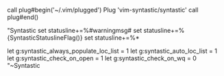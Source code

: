 call plug#begin('~/.vim/plugged')
   Plug 'vim-syntastic/syntastic'
call plug#end()

"Syntastic
set statusline+=%#warningmsg#
set statusline+=%{SyntasticStatuslineFlag()}
set statusline+=%*

let g:syntastic_always_populate_loc_list = 1
let g:syntastic_auto_loc_list = 1
let g:syntastic_check_on_open = 1
let g:syntastic_check_on_wq = 0 
"~Syntastic    
